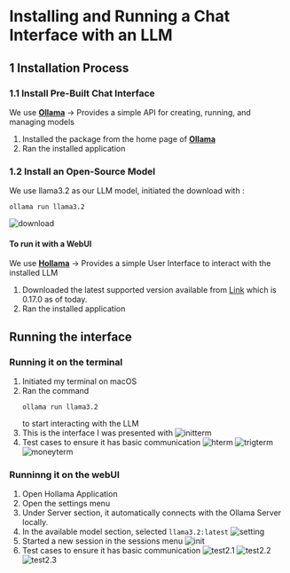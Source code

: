 # Installing and Running a Chat Interface with an LLM

## 1 Installation Process

### 1.1 Install Pre-Built Chat Interface

We use **[Ollama](https://ollama.com/)**
-> Provides a simple API for creating, running, and managing models

1. Installed the package from the home page of **[Ollama](https://ollama.com/)**
2. Ran the installed application

### 1.2 Install an Open-Source Model

We use llama3.2 as our LLM model, initiated the download with :

```
ollama run llama3.2
```

![download](assets/download.png)

#### To run it with a WebUI

We use **[Hollama](https://github.com/fmaclen/hollama)**
-> Provides a simple User Interface to interact with the installed LLM

1. Downloaded the latest supported version available from [Link](https://github.com/fmaclen/hollama/releases) which is 0.17.0 as of today.
2. Ran the installed application

## Running the interface

### Running it on the terminal

1. Initiated my terminal on macOS
2. Ran the command
   ```
   ollama run llama3.2
   ```
   to start interacting with the LLM
3. This is the interface I was presented with
   ![initterm](assets/infterm.png)
4. Test cases to ensure it has basic communication
   ![hterm](assets/hterm.png)
   ![trigterm](assets/trigterm.png)
   ![moneyterm](assets/moneyterm.png)

### Runninng it on the webUI

1. Open Hollama Application
2. Open the settings menu
3. Under Server section, it automatically connects with the Ollama Server locally.
4. In the available model section, selected `llama3.2:latest`
   ![setting](assets/settingh.png)
5. Started a new session in the sessions menu
   ![init](assets/inth.png)
6. Test cases to ensure it has basic communication
   ![test2.1](assets/hh.png)
   ![test2.2](assets/trigh.png)
   ![test2.3](assets/codeh.png)
